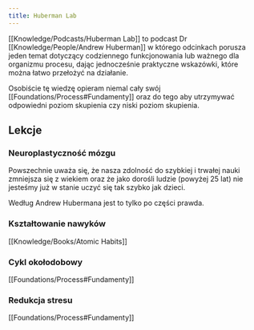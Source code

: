 ```yaml
---
title: Huberman Lab
---
```


[[Knowledge/Podcasts/Huberman Lab]] to podcast Dr [[Knowledge/People/Andrew Huberman]] w którego odcinkach porusza jeden temat dotyczący codziennego funkcjonowania lub ważnego dla organizmu procesu, dając jednocześnie praktyczne wskazówki, które można łatwo przełożyć na działanie. 

Osobiście tę wiedzę opieram niemal cały swój [[Foundations/Process#Fundamenty]] oraz do tego aby utrzymywać odpowiedni poziom skupienia czy niski poziom skupienia.

## Lekcje

### Neuroplastyczność mózgu
Powszechnie uważa się, że nasza zdolność do szybkiej i trwałej nauki zmniejsza się z wiekiem oraz że jako dorośli ludzie (powyżej 25 lat) nie jesteśmy już w stanie uczyć się tak szybko jak dzieci. 

Według Andrew Hubermana jest to tylko po części prawda.

### Kształtowanie nawyków
[[Knowledge/Books/Atomic Habits]]

### Cykl okołodobowy
[[Foundations/Process#Fundamenty]]

### Redukcja stresu
[[Foundations/Process#Fundamenty]]

